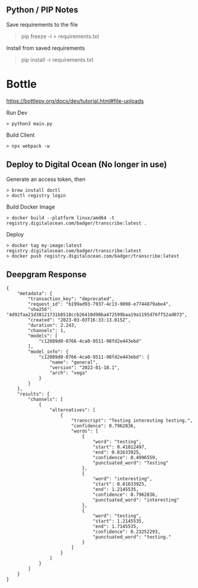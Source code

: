 ## Python / PIP Notes

Save requirements to the file

  > pip freeze -l > requirements.txt

Install from saved requirements

  > pip install -r requirements.txt




# Bottle

https://bottlepy.org/docs/dev/tutorial.html#file-uploads

Run Dev

    > python3 main.py

Build Client

    > npx webpack -w


## Deploy to Digital Ocean (No longer in use)

Generate an access token, then

    > brew install doctl
    > doctl registry login

Build Docker Image

    > docker build --platform linux/amd64 -t registry.digitalocean.com/badger/transcribe:latest .

Deploy

    > docker tag my-image:latest registry.digitalocean.com/badger/transcribe:latest
    > docker push registry.digitalocean.com/badger/transcribe:latest


## Deepgram Response


```
{
    "metadata": {
        "transaction_key": "deprecated",
        "request_id": "b199ad93-7937-4c13-9098-e7744879abe4",
        "sha256": "4d92faa21d38121731b8518ccb26410d90ba472599baa19a1195d76ff52ad073",
        "created": "2023-03-03T16:33:13.015Z",
        "duration": 2.243,
        "channels": 1,
        "models": [
            "c12089d0-0766-4ca0-9511-98fd2e443ebd"
        ],
        "model_info": {
            "c12089d0-0766-4ca0-9511-98fd2e443ebd": {
                "name": "general",
                "version": "2022-01-18.1",
                "arch": "vega"
            }
        }
    },
    "results": {
        "channels": [
            {
                "alternatives": [
                    {
                        "transcript": "Testing interesting testing.",
                        "confidence": 0.7962836,
                        "words": [
                            {
                                "word": "testing",
                                "start": 0.41812497,
                                "end": 0.81633925,
                                "confidence": 0.4996559,
                                "punctuated_word": "Testing"
                            },
                            {
                                "word": "interesting",
                                "start": 0.81633925,
                                "end": 1.2145535,
                                "confidence": 0.7962836,
                                "punctuated_word": "interesting"
                            },
                            {
                                "word": "testing",
                                "start": 1.2145535,
                                "end": 1.7145535,
                                "confidence": 0.23252293,
                                "punctuated_word": "testing."
                            }
                        ]
                    }
                ]
            }
        ]
    }
}
```